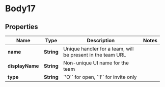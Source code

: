 
# Body17

## Properties
Name | Type | Description | Notes
------------ | ------------- | ------------- | -------------
**name** | **String** | Unique handler for a team, will be present in the team URL | 
**displayName** | **String** | Non-unique UI name for the team | 
**type** | **String** | &#x60;&#39;O&#39;&#x60; for open, &#x60;&#39;I&#39;&#x60; for invite only | 



